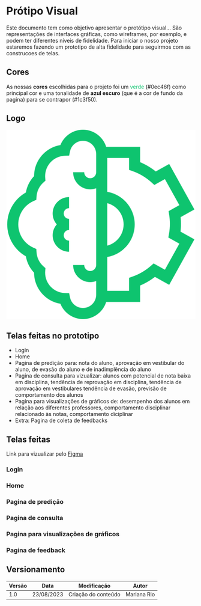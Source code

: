 # Prótipo Visual

Este documento tem como objetivo apresentar o protótipo visual...
São representações de interfaces gráficas, como wireframes, por exemplo, e podem ter diferentes níveis de fidelidade. Para iniciar o nosso projeto estaremos fazendo um prototipo de alta fidelidade para seguirmos com as construcoes de telas.

## Cores

As nossas **cores** escolhidas para o projeto foi um <font color="#0ec46f">verde</font> (#0ec46f) como principal cor e uma tonalidade de **azul escuro** (que é a cor de fundo da pagina) para se contrapor (#1c3f50).

## Logo

![logo](../imagens/logo.png)

## Telas feitas no prototipo

- Login
- Home
- Pagina de predição para: nota do aluno, aprovação em vestibular do aluno, de evasão do aluno e de inadimplência do aluno
- Pagina de consulta para vizualizar: alunos com potencial de nota baixa em disciplina, tendência de reprovação em disciplina, tendência de aprovação em vestibulares
  tendência de evasão, previsão de comportamento dos alunos
- Pagina para visualizações de gráficos de: desempenho dos alunos em relação aos diferentes professores, comportamento disciplinar relacionado às notas, comportamento diciplinar
- Extra: Pagina de coleta de feedbacks

## Telas feitas

Link para vizualizar pelo <a href="//www.figma.com/file/XwP1NJtDg7cglLqzlTQaDP/Untitled?type=design&node-id=0%3A1&mode=design&t=R08QjwOi5ZtNiyYS-1">Figma</a>

### Login

### Home

### Pagina de predição

### Pagina de consulta

### Pagina para visualizações de gráficos

### Pagina de feedback

<!-- ## Referências -->

## Versionamento

| Versão | Data       | Modificação         | Autor       |
| ------ | ---------- | ------------------- | ----------- |
| 1.0    | 23/08/2023 | Criação do conteúdo | Mariana Rio |

